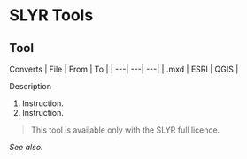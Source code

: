 # SLYR Tools #

## Tool ##
Converts
| File | From | To |
| ---| ---| ---|
| .mxd | ESRI | QGIS |

Description

1. Instruction.
2. Instruction.

> This tool is available only with the SLYR full licence.

*See also:*
